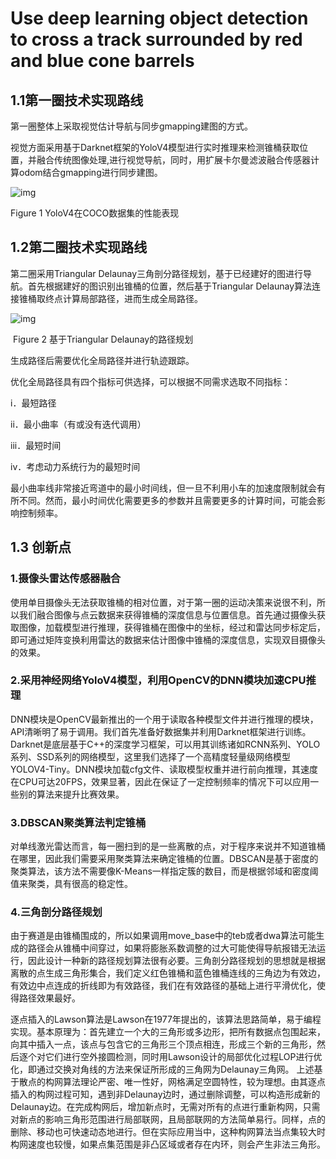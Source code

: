 # Use deep learning object detection to cross a track surrounded by red and blue cone barrels

## 1.1第一圈技术实现路线

第一圈整体上采取视觉估计导航与同步gmapping建图的方式。

视觉方面采用基于Darknet框架的YoloV4模型进行实时推理来检测锥桶获取位置，并融合传统图像处理,进行视觉导航，同时，用扩展卡尔曼滤波融合传感器计算odom结合gmapping进行同步建图。

![img](file:///C:/Users/Administrator/AppData/Local/Temp/msohtmlclip1/01/clip_image002.gif)

Figure 1 YoloV4在COCO数据集的性能表现

## 1.2第二圈技术实现路线

第二圈采用Triangular Delaunay三角剖分路径规划，基于已经建好的图进行导航。首先根据建好的图识别出锥桶的位置，然后基于Triangular Delaunay算法连接锥桶取终点计算局部路径，进而生成全局路径。

![img](file:///C:/Users/Administrator/AppData/Local/Temp/msohtmlclip1/01/clip_image004.jpg)

​																		Figure 2 基于Triangular Delaunay的路径规划

生成路径后需要优化全局路径并进行轨迹跟踪。

优化全局路径具有四个指标可供选择，可以根据不同需求选取不同指标：

 i．最短路径

ii．最小曲率（有或没有迭代调用）

iii．最短时间

iv．考虑动力系统行为的最短时间

最小曲率线非常接近弯道中的最小时间线，但一旦不利用小车的加速度限制就会有所不同。然而，最小时间优化需要更多的参数并且需要更多的计算时间，可能会影响控制频率。

 

## 1.3 创新点

### 1.摄像头雷达传感器融合

使用单目摄像头无法获取锥桶的相对位置，对于第一圈的运动决策来说很不利，所以我们融合图像与点云数据来获得锥桶的深度信息与位置信息。首先通过摄像头获取图像，加载模型进行推理，获得锥桶在图像中的坐标，经过和雷达同步标定后，即可通过矩阵变换利用雷达的数据来估计图像中锥桶的深度信息，实现双目摄像头的效果。

### 2.采用神经网络YoloV4模型，利用OpenCV的DNN模块加速CPU推理

DNN模块是OpenCV最新推出的一个用于读取各种模型文件并进行推理的模块，API清晰明了易于调用。我们首先准备好数据集并利用Darknet框架进行训练。Darknet是底层基于C++的深度学习框架，可以用其训练诸如RCNN系列、YOLO系列、SSD系列的网络模型，这里我们选择了一个高精度轻量级网络模型YOLOV4-Tiny。DNN模块加载cfg文件、读取模型权重并进行前向推理，其速度在CPU可达20FPS，效果显著，因此在保证了一定控制频率的情况下可以应用一些别的算法来提升比赛效果。

### 3.DBSCAN聚类算法判定锥桶

对单线激光雷达而言，每一圈扫到的是一些离散的点，对于程序来说并不知道锥桶在哪里，因此我们需要采用聚类算法来确定锥桶的位置。DBSCAN是基于密度的聚类算法，该方法不需要像K-Means一样指定簇的数目，而是根据邻域和密度阈值来聚类，具有很高的稳定性。

### 4.三角剖分路径规划

由于赛道是由锥桶围成的，所以如果调用move_base中的teb或者dwa算法可能生成的路径会从锥桶中间穿过，如果将膨胀系数调整的过大可能使得导航报错无法运行，因此设计一种新的路径规划算法很有必要。三角剖分路径规划的思想就是根据离散的点生成三角形集合，我们定义红色锥桶和蓝色锥桶连线的三角边为有效边，有效边中点连成的折线即为有效路径，我们在有效路径的基础上进行平滑优化，使得路径效果最好。

逐点插入的Lawson算法是Lawson在1977年提出的，该算法思路简单，易于编程实现。基本原理为：首先建立一个大的三角形或多边形，把所有数据点包围起来，向其中插入一点，该点与包含它的三角形三个顶点相连，形成三个新的三角形，然后逐个对它们进行空外接圆检测，同时用Lawson设计的局部优化过程LOP进行优化，即通过交换对角线的方法来保证所形成的三角网为Delaunay三角网。
 上述基于散点的构网算法理论严密、唯一性好，网格满足空圆特性，较为理想。由其逐点插入的构网过程可知，遇到非Delaunay边时，通过删除调整，可以构造形成新的Delaunay边。在完成构网后，增加新点时，无需对所有的点进行重新构网，只需对新点的影响三角形范围进行局部联网，且局部联网的方法简单易行。同样，点的删除、移动也可快速动态地进行。但在实际应用当中，这种构网算法当点集较大时构网速度也较慢，如果点集范围是非凸区域或者存在内环，则会产生非法三角形。
